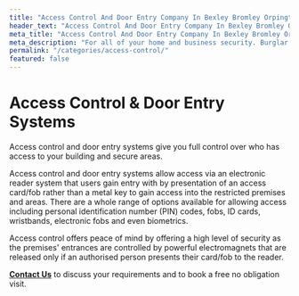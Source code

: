 ```yaml
---
title: "Access Control And Door Entry Company In Bexley Bromley Orpington"
header_text: "Access Control And Door Entry Company In Bexley Bromley Orpington"
meta_title: "Access Control And Door Entry Company In Bexley Bromley Orpington"
meta_description: "For all of your home and business security. Burglar Alarm Servicing, Burglar Alarm Installation, Access Control and CCTV in Orpington. Call 020 8302 4065"
permalink: "/categories/access-control/"
featured: false
---
```


# Access Control & Door Entry Systems 

Access control and door entry systems give you full control over who has access to your building and secure areas.

Access control and door entry systems allow access via an electronic reader system that users gain entry with by presentation of an access card/fob rather than a metal key to gain access into the restricted premises and areas. There are a whole range of options available for allowing access including personal identification number (PIN) codes, fobs, ID cards, wristbands, electronic fobs and even biometrics.

Access control offers peace of mind by offering a high level of security as the premises\' entrances are controlled by powerful electromagnets that are released only if an authorised person presents their card/fob to the reader.

[**Contact Us**](../contact.php.html) to discuss your requirements and to book a free no obligation visit.